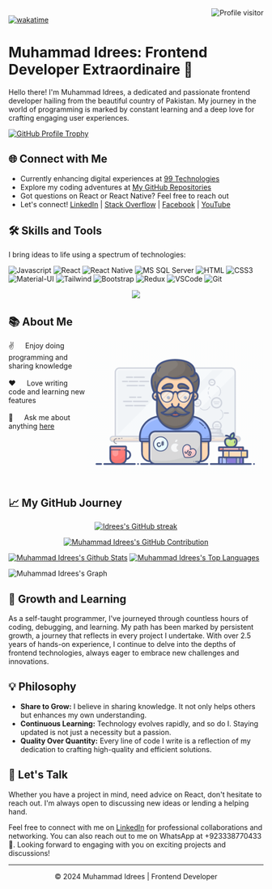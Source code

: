 <!-- GitHub Profile Visitors Badge -->
<a href="https://komarev.com/ghpvc/?username=idrees04">
  <img align="right" src="https://komarev.com/ghpvc/?username=idrees04&label=Visitors&color=0e75b6&style=flat" alt="Profile visitor" />
</a>

<!-- WakaTime Badge -->
[![wakatime](https://wakatime.com/badge/user/eebb3dd8-d9b2-40de-9b88-6fd6cac99dbc.svg)](https://wakatime.com/@eebb3dd8-d9b2-40de-9b88-6fd6cac99dbc)

<!-- Header Section -->
<h1>Muhammad Idrees: Frontend Developer Extraordinaire 🚀</h1>

<p>Hello there! I'm Muhammad Idrees, a dedicated and passionate frontend developer hailing from the beautiful country of Pakistan. My journey in the world of programming is marked by constant learning and a deep love for crafting engaging user experiences.</p>

<!-- GitHub Profile Trophy -->
<p><a target="_new" href="https://github.com/idrees04"><img alt="GitHub Profile Trophy" src="https://github-profile-trophy.vercel.app/?username=idrees04"></a></p>

<!-- Connect with Me Section -->
<h2>🌐 Connect with Me</h2>

<ul>
  <li>Currently enhancing digital experiences at <a target="_new" href="https://www.linkedin.com/company/99technologies/">99 Technologies</a></li>
  <li>Explore my coding adventures at <a target="_new" href="https://github.com/idrees04?tab=repositories">My GitHub Repositories</a></li>
  <li>Got questions on React or React Native? Feel free to <a target="_new">reach out</a></li>
  <li>Let's connect! <a target="_new" href="https://linkedin.com/in/muhammad-idrees-240784115/">LinkedIn</a> | <a target="_new" href="https://stackoverflow.com/users/8013797/muhammad-idrees">Stack Overflow</a> | <a target="_new" href="https://fb.com/idrees04">Facebook</a> | <a target="_new" href="https://www.youtube.com/c/idrees041">YouTube</a></li>
</ul>

<!-- Skills and Tools Section -->
<h2>🛠️ Skills and Tools</h2>
<p>I bring ideas to life using a spectrum of technologies:</p>

![Javascript](https://img.shields.io/badge/Javascript-F0DB4F?style=for-the-badge&labelColor=black&logo=javascript&logoColor=F0DB4F)
![React](https://img.shields.io/badge/-React-61DBFB?style=for-the-badge&labelColor=black&logo=react&logoColor=61DBFB)
![React Native](https://img.shields.io/badge/React_Native-20232A?style=for-the-badge&logo=react&logoColor=61DAFB)
![MS SQL Server](https://img.shields.io/badge/MS_SQL_Server-CC2927?style=for-the-badge&logo=microsoft-sql-server&logoColor=white)
![HTML](https://img.shields.io/badge/HTML5-E34F26?style=for-the-badge&logo=html5&logoColor=white)
![CSS3](https://img.shields.io/badge/CSS3-1572B6?style=for-the-badge&logo=css3&logoColor=white)
![Material-UI](https://img.shields.io/badge/MUI-007FFF?style=for-the-badge&logo=mui&logoColor=white)
![Tailwind](https://img.shields.io/badge/Tailwind_CSS-092749?style=for-the-badge&logo=tailwindcss&logoColor=06B6D4&labelColor=000000)
![Bootstrap](https://img.shields.io/badge/Bootstrap-563D7C?style=for-the-badge&logo=bootstrap&logoColor=white)
![Redux](https://img.shields.io/badge/Redux-593D88?style=for-the-badge&logo=redux&logoColor=white)
![VSCode](https://img.shields.io/badge/Visual_Studio-0078d7?style=for-the-badge&logo=visual%20studio&logoColor=white)
![Git](https://img.shields.io/badge/Git-F05032?style=for-the-badge&logo=git&logoColor=white)

<!-- About Me Section -->
<p align="center">
  <a href="https://github.com/idrees04"><img src="https://readme-typing-svg.herokuapp.com/?lines=Self%20Taught%20Programmer;Front%20End%20Developer;2.5%2B%20years%20of%20coding%20experience;Always%20learning%20new%20things&center=true&width=380&height=45"></a>
</p>
<h2>📚 About Me</h2>

<p>
  <img align="right" width="350" src="/assets/programmer.gif" alt="Coding gif" />

  ✌️ &emsp; Enjoy doing programming and sharing knowledge <br/><br/>
  ❤️ &emsp; Love writing code and learning new features<br/><br/>
  💬 &emsp; Ask me about anything [here](https://github.com/idrees04/idrees04/issues)
</p>
<br/>
<br/>
<br/>
<br/>
<br/>

<!-- GitHub Journey Section -->
<h2>📈 My GitHub Journey</h2>
<p align="center">
  <a href="https://github.com/idrees04">
    <img src="https://github-readme-streak-stats.herokuapp.com/?user=idrees04&theme=radical&border=7F3FBF&background=0D1117" alt="Idrees's GitHub streak"/>
  </a>
</p>

<!-- GitHub Contribution Section -->
<p align="center">
  <a href="https://github.com/idrees04">
    <img src="https://github-profile-summary-cards.vercel.app/api/cards/profile-details?username=idrees04&theme=radical" alt=" Muhammad Idrees's GitHub Contribution"/>
  </a>
</p>

<!-- GitHub Stats Section -->
<a> 
  <a href="https://github.com/idrees04"><img alt="Muhammad Idrees's Github Stats" src="https://denvercoder1-github-readme-stats.vercel.app/api?username=idrees04&show_icons=true&count_private=true&theme=react&border_color=7F3FBF&bg_color=0D1117&title_color=F85D7F&icon_color=F8D866" height="192px" width="49.5%"/></a>
  <a href="https://github.com/idrees04"><img alt="Muhammad Idrees's Top Languages" src="https://denvercoder1-github-readme-stats.vercel.app/api/top-langs/?username=idrees04&langs_count=8&layout=compact&theme=react&border_color=7F3FBF&bg_color=0D1117&title_color=F85D7F&icon_color=F8D866" height="192px" width="49.5%"/></a>
  <br/>
</a>

<!-- GitHub Activity Graph -->
![Muhammad Idrees's Graph](https://github-readme-activity-graph.vercel.app/graph?username=idrees04&custom_title=Muhammad%20Idrees's%20GitHub%20Activity%20Graph&bg_color=0D1117&color=7F3FBF&line=7F3FBF&point=7F3FBF&area_color=FFFFFF&title_color=FFFFFF&area=true)

<!-- Growth and Learning Section -->
<h2>🌱 Growth and Learning</h2>

<p>As a self-taught programmer, I've journeyed through countless hours of coding, debugging, and learning. My path has been marked by persistent growth, a journey that reflects in every project I undertake. With over 2.5 years of hands-on experience, I continue to delve into the depths of frontend technologies, always eager to embrace new challenges and innovations.</p>

<!-- Philosophy Section -->
<h2>💡 Philosophy</h2>

<ul>
  <li><strong>Share to Grow:</strong> I believe in sharing knowledge. It not only helps others but enhances my own understanding.</li>
  <li><strong>Continuous Learning:</strong> Technology evolves rapidly, and so do I. Staying updated is not just a necessity but a passion.</li>
  <li><strong>Quality Over Quantity:</strong> Every line of code I write is a reflection of my dedication to crafting high-quality and efficient solutions.</li>
</ul>

<!-- Let's Talk Section -->
<h2>💌 Let's Talk</h2>

<p>Whether you have a project in mind, need advice on React, don't hesitate to reach out. I'm always open to discussing new ideas or lending a helping hand.</p>

<p>Feel free to connect with me on <a target="_new" href="https://www.linkedin.com/in/muhammad-idrees-240784115/">LinkedIn</a> for professional collaborations and networking. You can also reach out to me on WhatsApp at <a target="_new">+923338770433</a> 📱. Looking forward to engaging with you on exciting projects and discussions!</p>

<hr>

<!-- Footer Section -->
<p align="center">
  &copy; 2024 Muhammad Idrees | Frontend Developer
</p>
